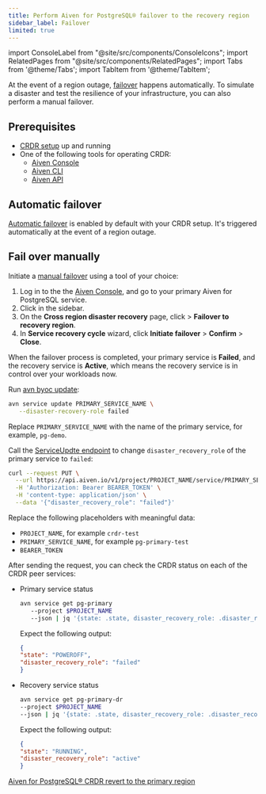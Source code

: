```yaml
---
title: Perform Aiven for PostgreSQL® failover to the recovery region
sidebar_label: Failover
limited: true
---
```


import ConsoleLabel from "@site/src/components/ConsoleIcons";
import RelatedPages from "@site/src/components/RelatedPages";
import Tabs from '@theme/Tabs';
import TabItem from '@theme/TabItem';

At the event of a region outage,
[failover](/docs/products/postgresql/crdr/crdr-overview#failover-to-the-recovery-region)
happens automatically. To simulate a disaster and test the resilience of your
infrastructure, you can also perform a manual failover.

## Prerequisites

- [CRDR setup](/docs/products/postgresql/crdr/enable-crdr) up and running
- One of the following tools for operating CRDR:
  - [Aiven Console](https://console.aiven.io/)
  - [Aiven CLI](/docs/tools/cli)
  - [Aiven API](/docs/tools/api)

## Automatic failover

[Automatic failover](/docs/products/postgresql/crdr/crdr-overview#automatic-failover) is
enabled by default with your CRDR setup. It's triggered automatically at the event of a
region outage.

## Fail over manually

Initiate a [manual failover](/docs/products/postgresql/crdr/crdr-overview#manual-failover)
using a tool of your choice:

<Tabs groupId="group1">
<TabItem value="console" label="Console" default>

1. Log in to the the [Aiven Console](https://console.aiven.io/), and go to your primary
   Aiven for PostgreSQL service.
1. Click <ConsoleLabel name="disasterrecovery"/> in the sidebar.
1. On the **Cross region disaster recovery** page, click <ConsoleLabel name="actions"/> >
   **Failover to recovery region**.
1. In **Service recovery cycle** wizard, click **Initiate failover** > **Confirm** >
   **Close**.

When the failover process is completed, your primary service is **Failed**, and the
recovery service is **Active**, which means the recovery service is in control over your
workloads now.

</TabItem>
<TabItem value="cli" label="CLI">

Run [avn byoc update](/docs/tools/cli/service-cli#avn-cli-service-update):

```bash
avn service update PRIMARY_SERVICE_NAME \
   --disaster-recovery-role failed
```

Replace `PRIMARY_SERVICE_NAME` with the name of the primary service, for example, `pg-demo`.

</TabItem>
<TabItem value="api" label="API">

Call the [ServiceUpdte endpoint](https://api.aiven.io/doc/#tag/Service/operation/ServiceUpdate)
to change `disaster_recovery_role` of the primary service to `failed`:

```bash {5}
curl --request PUT \
  --url https://api.aiven.io/v1/project/PROJECT_NAME/service/PRIMARY_SERVICE_NAME \
  -H 'Authorization: Bearer BEARER_TOKEN' \
  -H 'content-type: application/json' \
  --data '{"disaster_recovery_role": "failed"}'
```

Replace the following placeholders with meaningful data:

- `PROJECT_NAME`, for example `crdr-test`
- `PRIMARY_SERVICE_NAME`, for example `pg-primary-test`
- `BEARER_TOKEN`

After sending the request, you can check the CRDR status on each of the CRDR peer services:

- Primary service status

   ```bash
   avn service get pg-primary
      --project $PROJECT_NAME
      --json | jq '{state: .state, disaster_recovery_role: .disaster_recovery_role}'
   ```

   Expect the following output:

   ```json
   {
   "state": "POWEROFF",
   "disaster_recovery_role": "failed"
   }
   ```

- Recovery service status

   ```bash
   avn service get pg-primary-dr
   --project $PROJECT_NAME
   --json | jq '{state: .state, disaster_recovery_role: .disaster_recovery_role}'
   ```

   Expect the following output:

   ```json
   {
   "state": "RUNNING",
   "disaster_recovery_role": "active"
   }
   ```

</TabItem>
</Tabs>

<RelatedPages/>

[Aiven for PostgreSQL® CRDR revert to the primary region](/docs/products/postgresql/crdr/failover/crdr-revert-to-primary)
